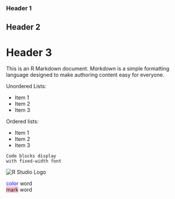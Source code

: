 ### **Header 1**

Header 2
--------

Header 3
========

This is an R Markdown document. *Markdown* is a simple formatting
language designed to make authoring content easy for everyone.

Unordered Lists:

-   Item 1
-   Item 2
-   Item 3

Ordered lists:

-   Item 1
-   Item 2
-   Item 3

<!-- -->

    Code blocks display
    with fixed-width font

![R Studio Logo](C:\Users\SONY\Documents\RStudio-Ball.png)

<span style="color:blue">color</span> word  
<span style="background:pink">mark</span> word
